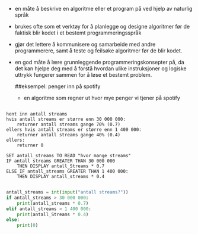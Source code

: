 - en måte å beskrive en algoritme eller et program på ved hjelp av naturlig språk
- brukes ofte som et verktøy for å planlegge og designe algoritmer før de faktisk blir kodet i et bestemt programmeringsspråk
- gjør det lettere å kommunisere og samarbeide med andre programmerere, samt å teste og feilsøke algoritmer før de blir kodet.
- en god måte å lære grunnleggende programmeringskonsepter på, da det kan hjelpe deg med å forstå hvordan ulike instruksjoner og logiske 
  uttrykk fungerer sammen for å løse et bestemt problem.

  ##eksempel: penger inn på spotify

  - en algoritme som regner ut hvor mye penger vi tjener på spotify
```pseudo

hent inn antall streams
hvis antall streams er større enn 30 000 000:
    returner antall streams gange 70% (0.7)
ellers hvis antall streams er større enn 1 400 000:
    returner antall streams gange 40% (0.4)
ellers:
    returner 0
```
```pseudo
SET antall_streams TO READ "hvor mange streams"
IF antall streams GREATER THAN 30 000 000
    THEN DISPLAY antall_Streams * 0.7
ELSE IF antall_streams GREATER THAN 1 400 000:
    THEN DISPLAY antall_streams * 0.4


```
```python
antall_streams = int(input("antall streams?"))
if antall_streams > 30 000 000:
    print(antall_streams * 0.7)
elif antall_streams > 1 400 000:
    print(antall_Streams * 0.4)
else:
    print(0)